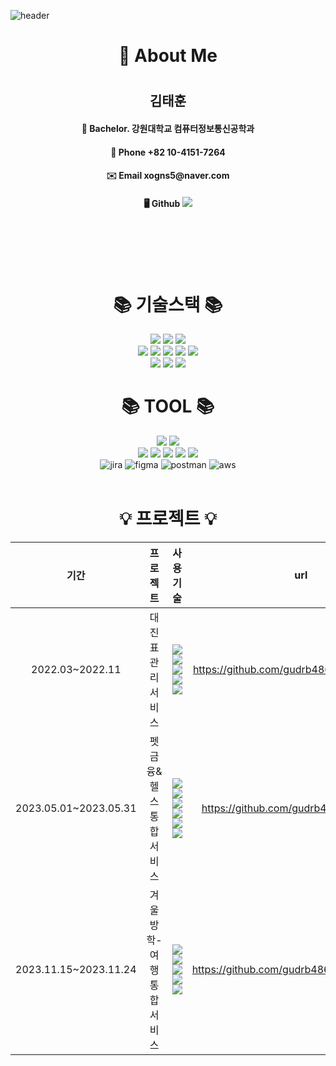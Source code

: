 
![header](https://capsule-render.vercel.app/api?type=waving&text=WELCOME&color=timeGradient&height=300&section=header&fontSize=72&animation=fadeIn)
<div align=center>
<h1 align="center">📄 About Me<h1>
  <h2 align="center">김태훈</h2>


<h4 align="center">📕 Bachelor. 강원대학교 컴퓨터정보통신공학과 </h4>

<h4 align="center"> 📱 Phone  +82 10-4151-7264</h4>

<h4 align="center"> ✉️ Email  xogns5@naver.com</h4>

<h4 align="center"> 🖥 Github 
  <a href="https://github.com/taehuun"><img src="https://hits.seeyoufarm.com/api/count/incr/badge.svg?url=https%3A%2F%2Fgithub.com%2FLee-Soyeon&count_bg=%23000000&title_bg=%23000000&icon=github.svg&icon_color=%23E7E7E7&title=GitHub&edge_flat=false)"/></a>
 </h4>
  
<br><br><br><br>
<h1>📚 기술스택 📚</h1>

<img src="https://img.shields.io/badge/java-007396?style=for-the-badge&logo=java&logoColor=white">
<img src="https://img.shields.io/badge/javascript-F7DF1E?style=for-the-badge&logo=javascript&logoColor=black">
<img src="https://img.shields.io/badge/python-3776AB?style=for-the-badge&logo=python&logoColor=white">

<br>

<img src="https://img.shields.io/badge/html5-E34F26?style=for-the-badge&logo=html5&logoColor=white"> 
<img src="https://img.shields.io/badge/css-1572B6?style=for-the-badge&logo=css3&logoColor=white"> 
<img src="https://img.shields.io/badge/oracle-F80000?style=for-the-badge&logo=oracle&logoColor=white"> 
<img src="https://img.shields.io/badge/mysql-4479A1?style=for-the-badge&logo=mysql&logoColor=white"> 
<img src="https://img.shields.io/badge/mariaDB-003545?style=for-the-badge&logo=mariaDB&logoColor=white"> 

<br>

<img src="https://img.shields.io/badge/spring-6DB33F?style=for-the-badge&logo=spring&logoColor=white"> 
<img src="https://img.shields.io/badge/vue-4FC08D?style=for-the-badge&logo=vue.js&logoColor=black"> 
<img src="https://img.shields.io/badge/bootstrap-7952B3?style=for-the-badge&logo=bootstrap&logoColor=white">
<br>

<h1>📚 TOOL 📚</h1>
<img src="https://img.shields.io/badge/linux-FCC624?style=for-the-badge&logo=linux&logoColor=black"> 
<img src="https://img.shields.io/badge/amazon aws-232F3E?style=for-the-badge&logo=amazonaws&logoColor=white">
<br>

<img src="https://img.shields.io/badge/github-181717?style=for-the-badge&logo=github&logoColor=white">
<img src="https://img.shields.io/badge/git-F05032?style=for-the-badge&logo=git&logoColor=white">
<img src="https://img.shields.io/badge/intelliJ idea-000000?style=for-the-badge&logo=intellijidea&logoColor=white">
<img src="https://img.shields.io/badge/eclipse ide-2C2255?style=for-the-badge&logo=eclipseide&logoColor=white">
<img src="https://img.shields.io/badge/vscode-007acc?style=for-the-badge&logo=visualstudiocode&logoColor=white">
<br>
<img src="https://img.shields.io/badge/jira-0052CC?style=for-the-badge&logo=jira&logoColor=white" alt="jira" />
<img src="https://img.shields.io/badge/figma-F24E1E?style=for-the-badge&logo=figma&logoColor=white" alt="figma" />
<img src="https://img.shields.io/badge/postman-FF6C37?style=for-the-badge&logo=postman&logoColor=white" alt="postman" />
<img src="https://img.shields.io/badge/aws-232F3E?style=for-the-badge&logo=amazonaws&logoColor=white" alt="aws" />
<br>
<br>

<h1>💡 프로젝트 💡</h1>

|기간|프로젝트|사용 기술|url|
|:---:|:---:|:---:|:---:|
|2022.03~2022.11|대진표 관리 서비스|<img src="https://img.shields.io/badge/Java-007396?style=flat&logo=Java&logoColor=white"> <img src="https://img.shields.io/badge/springboot-6DB33F?style=flat&logo=springboot&logoColor=white"> <img src="https://img.shields.io/badge/mariaDB-003545?style=flat&logo=mariadb&logoColor=white"> <img src="https://img.shields.io/badge/bootstrap-7952B3?style=flat&logo=bootstrap&logoColor=white"> <img src="https://img.shields.io/badge/amazonaws-232f3e?style=flat&logo=amazonaws&logoColor=white">|https://github.com/gudrb4869/draw-webapp|
|2023.05.01~2023.05.31|펫 금융&헬스 통합 서비스|<img src="https://img.shields.io/badge/Java-007396?style=flat&logo=Java&logoColor=white"> <img src="https://img.shields.io/badge/springboot-6DB33F?style=flat&logo=springboot&logoColor=white"> <img src="https://img.shields.io/badge/mysql-4479A1?style=flat&logo=mysql&logoColor=white"> <img src="https://img.shields.io/badge/html-e34f26?style=flat&logo=html5&logoColor=white"> <img src="https://img.shields.io/badge/css-1572b6?style=flat&logo=css3&logoColor=white"> <img src="https://img.shields.io/badge/javascript-f7df1e?style=flat&logo=javascript&logoColor=white">|https://github.com/gudrb4869/petandmet|
|2023.11.15~2023.11.24|겨울방학-여행통합서비스|<img src="https://img.shields.io/badge/Java-007396?style=flat&logo=Java&logoColor=white"> <img src="https://img.shields.io/badge/springboot-6DB33F?style=flat&logo=springboot&logoColor=white"> <img src="https://img.shields.io/badge/mysql-4479A1?style=flat&logo=mysql&logoColor=white"> <img src="https://img.shields.io/badge/Vue-4FC08D?style=flat&logo=vue.js&logoColor=white"> <img src="https://img.shields.io/badge/axios-5A29E4?style=flat&logo=axios&logoColor=white">|https://github.com/gudrb4869/wintervacation|
</div>
